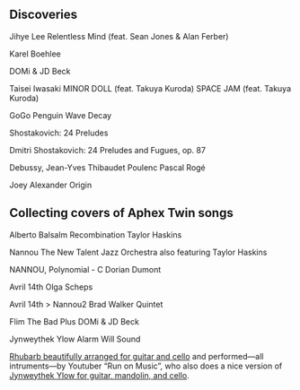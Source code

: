 ## Discoveries


Jihye Lee
Relentless Mind (feat. Sean Jones & Alan Ferber)

Karel Boehlee

DOMi & JD Beck

Taisei Iwasaki
MINOR DOLL (feat. Takuya Kuroda)
SPACE JAM (feat. Takuya Kuroda)

GoGo Penguin Wave Decay

Shostakovich: 24 Preludes

Dmitri Shostakovich: 24 Preludes and Fugues, op. 87


Debussy, Jean-Yves Thibaudet
Poulenc
Pascal Rogé



Joey Alexander
Origin


## Collecting covers of Aphex Twin songs



Alberto Balsalm
Recombination
Taylor Haskins

Nannou
The New Talent Jazz Orchestra
also featuring Taylor Haskins

NANNOU, Polynomial - C
Dorian Dumont 

Avril 14th
Olga Scheps

Avril 14th > Nannou2	Brad Walker	Quintet

Flim
The Bad Plus
DOMi & JD Beck

Jynweythek Ylow
Alarm Will Sound

[Rhubarb beautifully arranged for guitar and cello][101] and performed—all intruments—by Youtuber “Run on Music”, who also does a nice version of [Jynweythek Ylow for guitar, mandolin, and cello][102].

[101]: https://www.youtube.com/watch?v=p9aSv8_8JmE
[102]: https://www.youtube.com/watch?v=zYhcA_VLr3o

